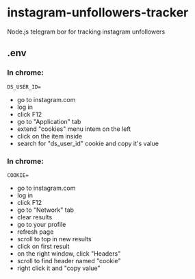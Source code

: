 # instagram-unfollowers-tracker
Node.js telegram bor for tracking instagram unfollowers

## .env
### In chrome: 
```
DS_USER_ID=
```
- go to instagram.com
- log in
- click F12
- go to "Application" tab
- extend "cookies" menu intem on the left
- click on the item inside
- search for "ds_user_id" cookie and copy it's value 

### In chrome: 
```
COOKIE=
```
- go to instagram.com
- log in
- click F12
- go to "Network" tab
- clear results
- go to your profile
- refresh page
- scroll to top in new results
- click on first result
- on the right window, click "Headers"
- scroll to find header named "cookie"
- right click it and "copy value"

